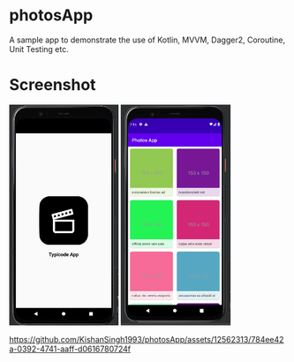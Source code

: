 # photosApp

A sample app to demonstrate the use of Kotlin, MVVM, Dagger2, Coroutine, Unit Testing etc.


# Screenshot
<img src="/ss/splash.png" height="400px"/>
<img src="/ss/main.png" height="400px"/>

https://github.com/KishanSingh1993/photosApp/assets/12562313/784ee42a-0392-4741-aaff-d0616780724f

